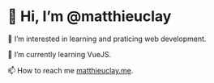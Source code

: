 # 👋 Hi, I’m @matthieuclay

👀 I’m interested in learning and praticing web development.

🌱 I’m currently learning VueJS.

📫 How to reach me [matthieuclay.me](https://matthieuclay.me).
